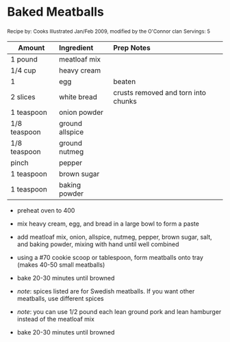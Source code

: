 # Baked Meatballs

<small>Recipe by: Cooks Illustrated Jan/Feb 2009, modified by the O'Connor clan</small>
<small>Servings: 5</small>

| Amount        | Ingredient      | Prep Notes                          |
| ------------- | :-------------- | :---------------------------------- |
| 1 pound       | meatloaf mix    |                                     |
| 1/4 cup       | heavy cream     |                                     |
| 1             | egg             | beaten                              |
| 2 slices      | white bread     | crusts removed and torn into chunks |
| 1 teaspoon    | onion powder    |                                     |
| 1/8 teaspoon  | ground allspice |                                     |
| 1/8 teaspoon  | ground nutmeg   |                                     |
| pinch         | pepper          |                                     |
| 1 teaspoon    | brown sugar     |                                     |
| 1 teaspoon    | baking powder   |                                     |

- preheat oven to 400
- mix heavy cream, egg, and bread in a large bowl to form a paste
- add meatloaf mix, onion, allspice, nutmeg, pepper, brown sugar, salt, and baking powder, mixing with hand until well combined
- using a #70 cookie scoop or tablespoon, form meatballs onto tray (makes 40-50 small meatballs)
- bake 20-30 minutes until browned

- _note_: spices listed are for Swedish meatballs. If you want other meatballs, use different spices
- _note_: you can use 1/2 pound each lean ground pork and lean hamburger instead of the meatloaf mix
- bake 20-30 minutes until browned
